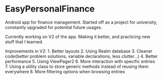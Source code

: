 # EasyPersonalFinance
Android app for finance management. Started off as a project for university, constantly upgraded for potential future usages.

Currently working on V2 of the app. Making it better, and practicing new stuff that I learned.

Improvements in V2: 
	1. Better layouts 
	2. Using Realm database 
	3. Cleaner code(better problem solutions, variable declarations, less clutter...) 
	4. Better performance 
	5. Using ViewPager2 
	6. More interaction with specific entries 
	7. Using a utility class to store generic methods instead of reusing them everywhere 
	8. More filtering options when browsing entries
